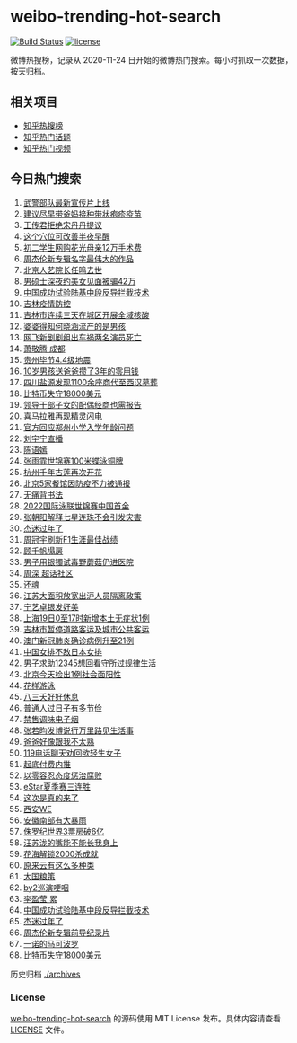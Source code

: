 # weibo-trending-hot-search

[![Build Status](https://github.com/justjavac/weibo-trending-hot-search/workflows/ci/badge.svg?branch=master)](https://github.com/justjavac/weibo-trending-hot-search/actions)
[![license](https://img.shields.io/github/license/justjavac/weibo-trending-hot-search)](https://github.com/justjavac/weibo-trending-hot-search/blob/master/LICENSE)

微博热搜榜，记录从 2020-11-24 日开始的微博热门搜索。每小时抓取一次数据，按天[归档](./archives)。

## 相关项目

- [知乎热搜榜](https://github.com/justjavac/zhihu-trending-top-search)
- [知乎热门话题](https://github.com/justjavac/zhihu-trending-hot-questions)
- [知乎热门视频](https://github.com/justjavac/zhihu-trending-hot-video)

## 今日热门搜索

<!-- BEGIN -->
<!-- 最后更新时间 Mon Jun 20 2022 07:15:36 GMT+0800 (China Standard Time) -->

1. [武警部队最新宣传片上线](https://s.weibo.com//weibo?q=%23%E6%AD%A6%E8%AD%A6%E9%83%A8%E9%98%9F%E6%9C%80%E6%96%B0%E5%AE%A3%E4%BC%A0%E7%89%87%E4%B8%8A%E7%BA%BF%23&Refer=new_time)
1. [建议尽早带爸妈接种带状疱疹疫苗](https://s.weibo.com//weibo?q=%23%E5%BB%BA%E8%AE%AE%E5%B0%BD%E6%97%A9%E5%B8%A6%E7%88%B8%E5%A6%88%E6%8E%A5%E7%A7%8D%E5%B8%A6%E7%8A%B6%E7%96%B1%E7%96%B9%E7%96%AB%E8%8B%97%23&Refer=top)
1. [王传君拒绝宋丹丹提议](https://s.weibo.com//weibo?q=%23%E7%8E%8B%E4%BC%A0%E5%90%9B%E6%8B%92%E7%BB%9D%E5%AE%8B%E4%B8%B9%E4%B8%B9%E6%8F%90%E8%AE%AE%23&Refer=top)
1. [这个穴位可改善半夜早醒](https://s.weibo.com//weibo?q=%23%E8%BF%99%E4%B8%AA%E7%A9%B4%E4%BD%8D%E5%8F%AF%E6%94%B9%E5%96%84%E5%8D%8A%E5%A4%9C%E6%97%A9%E9%86%92%23&Refer=top)
1. [初二学生网购花光母亲12万手术费](https://s.weibo.com//weibo?q=%23%E5%88%9D%E4%BA%8C%E5%AD%A6%E7%94%9F%E7%BD%91%E8%B4%AD%E8%8A%B1%E5%85%89%E6%AF%8D%E4%BA%B212%E4%B8%87%E6%89%8B%E6%9C%AF%E8%B4%B9%23&Refer=top)
1. [周杰伦新专辑名字最伟大的作品](https://s.weibo.com//weibo?q=%23%E5%91%A8%E6%9D%B0%E4%BC%A6%E6%96%B0%E4%B8%93%E8%BE%91%E5%90%8D%E5%AD%97%E6%9C%80%E4%BC%9F%E5%A4%A7%E7%9A%84%E4%BD%9C%E5%93%81%23&Refer=top)
1. [北京人艺院长任鸣去世](https://s.weibo.com//weibo?q=%23%E5%8C%97%E4%BA%AC%E4%BA%BA%E8%89%BA%E9%99%A2%E9%95%BF%E4%BB%BB%E9%B8%A3%E5%8E%BB%E4%B8%96%23&Refer=top)
1. [男硕士深夜约美女见面被骗42万](https://s.weibo.com//weibo?q=%23%E7%94%B7%E7%A1%95%E5%A3%AB%E6%B7%B1%E5%A4%9C%E7%BA%A6%E7%BE%8E%E5%A5%B3%E8%A7%81%E9%9D%A2%E8%A2%AB%E9%AA%9742%E4%B8%87%23&Refer=top)
1. [中国成功试验陆基中段反导拦截技术](https://s.weibo.com//weibo?q=%23%E4%B8%AD%E5%9B%BD%E6%88%90%E5%8A%9F%E8%AF%95%E9%AA%8C%E9%99%86%E5%9F%BA%E4%B8%AD%E6%AE%B5%E5%8F%8D%E5%AF%BC%E6%8B%A6%E6%88%AA%E6%8A%80%E6%9C%AF%23&Refer=top)
1. [吉林疫情防控](https://s.weibo.com//weibo?q=%23%E5%90%89%E6%9E%97%E7%96%AB%E6%83%85%E9%98%B2%E6%8E%A7%23&Refer=top)
1. [吉林市连续三天在城区开展全域核酸](https://s.weibo.com//weibo?q=%23%E5%90%89%E6%9E%97%E5%B8%82%E8%BF%9E%E7%BB%AD%E4%B8%89%E5%A4%A9%E5%9C%A8%E5%9F%8E%E5%8C%BA%E5%BC%80%E5%B1%95%E5%85%A8%E5%9F%9F%E6%A0%B8%E9%85%B8%23&Refer=top)
1. [婆婆得知何晓涵流产的是男孩](https://s.weibo.com//weibo?q=%23%E5%A9%86%E5%A9%86%E5%BE%97%E7%9F%A5%E4%BD%95%E6%99%93%E6%B6%B5%E6%B5%81%E4%BA%A7%E7%9A%84%E6%98%AF%E7%94%B7%E5%AD%A9%23&Refer=top)
1. [网飞新剧剧组出车祸两名演员死亡](https://s.weibo.com//weibo?q=%23%E7%BD%91%E9%A3%9E%E6%96%B0%E5%89%A7%E5%89%A7%E7%BB%84%E5%87%BA%E8%BD%A6%E7%A5%B8%E4%B8%A4%E5%90%8D%E6%BC%94%E5%91%98%E6%AD%BB%E4%BA%A1%23&Refer=top)
1. [萧敬腾 成都](https://s.weibo.com//weibo?q=%E8%90%A7%E6%95%AC%E8%85%BE%20%E6%88%90%E9%83%BD&Refer=top)
1. [贵州毕节4.4级地震](https://s.weibo.com//weibo?q=%E8%B4%B5%E5%B7%9E%E6%AF%95%E8%8A%824.4%E7%BA%A7%E5%9C%B0%E9%9C%87&Refer=top)
1. [10岁男孩送爸爸攒了3年的零用钱](https://s.weibo.com//weibo?q=%2310%E5%B2%81%E7%94%B7%E5%AD%A9%E9%80%81%E7%88%B8%E7%88%B8%E6%94%92%E4%BA%863%E5%B9%B4%E7%9A%84%E9%9B%B6%E7%94%A8%E9%92%B1%23&Refer=top)
1. [四川盐源发现1100余座商代至西汉墓葬](https://s.weibo.com//weibo?q=%23%E5%9B%9B%E5%B7%9D%E7%9B%90%E6%BA%90%E5%8F%91%E7%8E%B01100%E4%BD%99%E5%BA%A7%E5%95%86%E4%BB%A3%E8%87%B3%E8%A5%BF%E6%B1%89%E5%A2%93%E8%91%AC%23&Refer=top)
1. [比特币失守18000美元](https://s.weibo.com//weibo?q=%23%E6%AF%94%E7%89%B9%E5%B8%81%E5%A4%B1%E5%AE%8818000%E7%BE%8E%E5%85%83%23&Refer=top)
1. [领导干部子女的配偶经商也需报告](https://s.weibo.com//weibo?q=%23%E9%A2%86%E5%AF%BC%E5%B9%B2%E9%83%A8%E5%AD%90%E5%A5%B3%E7%9A%84%E9%85%8D%E5%81%B6%E7%BB%8F%E5%95%86%E4%B9%9F%E9%9C%80%E6%8A%A5%E5%91%8A%23&Refer=top)
1. [喜马拉雅再现精灵闪电](https://s.weibo.com//weibo?q=%23%E5%96%9C%E9%A9%AC%E6%8B%89%E9%9B%85%E5%86%8D%E7%8E%B0%E7%B2%BE%E7%81%B5%E9%97%AA%E7%94%B5%23&Refer=top)
1. [官方回应郑州小学入学年龄问题](https://s.weibo.com//weibo?q=%23%E5%AE%98%E6%96%B9%E5%9B%9E%E5%BA%94%E9%83%91%E5%B7%9E%E5%B0%8F%E5%AD%A6%E5%85%A5%E5%AD%A6%E5%B9%B4%E9%BE%84%E9%97%AE%E9%A2%98%23&Refer=top)
1. [刘宇宁直播](https://s.weibo.com//weibo?q=%23%E5%88%98%E5%AE%87%E5%AE%81%E7%9B%B4%E6%92%AD%23&Refer=top)
1. [陈语嫣](https://s.weibo.com//weibo?q=%E9%99%88%E8%AF%AD%E5%AB%A3&Refer=top)
1. [张雨霏世锦赛100米蝶泳铜牌](https://s.weibo.com//weibo?q=%23%E5%BC%A0%E9%9B%A8%E9%9C%8F%E4%B8%96%E9%94%A6%E8%B5%9B100%E7%B1%B3%E8%9D%B6%E6%B3%B3%E9%93%9C%E7%89%8C%23&Refer=top)
1. [杭州千年古莲再次开花](https://s.weibo.com//weibo?q=%23%E6%9D%AD%E5%B7%9E%E5%8D%83%E5%B9%B4%E5%8F%A4%E8%8E%B2%E5%86%8D%E6%AC%A1%E5%BC%80%E8%8A%B1%23&Refer=top)
1. [北京5家餐馆因防疫不力被通报](https://s.weibo.com//weibo?q=%23%E5%8C%97%E4%BA%AC5%E5%AE%B6%E9%A4%90%E9%A6%86%E5%9B%A0%E9%98%B2%E7%96%AB%E4%B8%8D%E5%8A%9B%E8%A2%AB%E9%80%9A%E6%8A%A5%23&Refer=top)
1. [无痛背书法](https://s.weibo.com//weibo?q=%23%E6%97%A0%E7%97%9B%E8%83%8C%E4%B9%A6%E6%B3%95%23&Refer=top)
1. [2022国际泳联世锦赛中国首金](https://s.weibo.com//weibo?q=%232022%E5%9B%BD%E9%99%85%E6%B3%B3%E8%81%94%E4%B8%96%E9%94%A6%E8%B5%9B%E4%B8%AD%E5%9B%BD%E9%A6%96%E9%87%91%23&Refer=top)
1. [张朝阳解释七星连珠不会引发灾害](https://s.weibo.com//weibo?q=%23%E5%BC%A0%E6%9C%9D%E9%98%B3%E8%A7%A3%E9%87%8A%E4%B8%83%E6%98%9F%E8%BF%9E%E7%8F%A0%E4%B8%8D%E4%BC%9A%E5%BC%95%E5%8F%91%E7%81%BE%E5%AE%B3%23&Refer=top)
1. [杰迷过年了](https://s.weibo.com//weibo?q=%23%E6%9D%B0%E8%BF%B7%E8%BF%87%E5%B9%B4%E4%BA%86%23&Refer=top)
1. [周冠宇刷新F1生涯最佳战绩](https://s.weibo.com//weibo?q=%23%E5%91%A8%E5%86%A0%E5%AE%87%E5%88%B7%E6%96%B0F1%E7%94%9F%E6%B6%AF%E6%9C%80%E4%BD%B3%E6%88%98%E7%BB%A9%23&Refer=top)
1. [顾千帆塌房](https://s.weibo.com//weibo?q=%23%E9%A1%BE%E5%8D%83%E5%B8%86%E5%A1%8C%E6%88%BF%23&Refer=top)
1. [男子用银镯试毒野蘑菇仍进医院](https://s.weibo.com//weibo?q=%23%E7%94%B7%E5%AD%90%E7%94%A8%E9%93%B6%E9%95%AF%E8%AF%95%E6%AF%92%E9%87%8E%E8%98%91%E8%8F%87%E4%BB%8D%E8%BF%9B%E5%8C%BB%E9%99%A2%23&Refer=top)
1. [周深 超话社区](https://s.weibo.com//weibo?q=%E5%91%A8%E6%B7%B1%20%E8%B6%85%E8%AF%9D%E7%A4%BE%E5%8C%BA&Refer=top)
1. [还魂](https://s.weibo.com//weibo?q=%E8%BF%98%E9%AD%82&Refer=top)
1. [江苏大面积放宽出沪人员隔离政策](https://s.weibo.com//weibo?q=%23%E6%B1%9F%E8%8B%8F%E5%A4%A7%E9%9D%A2%E7%A7%AF%E6%94%BE%E5%AE%BD%E5%87%BA%E6%B2%AA%E4%BA%BA%E5%91%98%E9%9A%94%E7%A6%BB%E6%94%BF%E7%AD%96%23&Refer=top)
1. [宁艺卓银发好美](https://s.weibo.com//weibo?q=%23%E5%AE%81%E8%89%BA%E5%8D%93%E9%93%B6%E5%8F%91%E5%A5%BD%E7%BE%8E%23&Refer=top)
1. [上海19日0至17时新增本土无症状1例](https://s.weibo.com//weibo?q=%23%E4%B8%8A%E6%B5%B719%E6%97%A50%E8%87%B317%E6%97%B6%E6%96%B0%E5%A2%9E%E6%9C%AC%E5%9C%9F%E6%97%A0%E7%97%87%E7%8A%B61%E4%BE%8B%23&Refer=top)
1. [吉林市暂停道路客运及城市公共客运](https://s.weibo.com//weibo?q=%23%E5%90%89%E6%9E%97%E5%B8%82%E6%9A%82%E5%81%9C%E9%81%93%E8%B7%AF%E5%AE%A2%E8%BF%90%E5%8F%8A%E5%9F%8E%E5%B8%82%E5%85%AC%E5%85%B1%E5%AE%A2%E8%BF%90%23&Refer=top)
1. [澳门新冠肺炎确诊病例升至21例](https://s.weibo.com//weibo?q=%23%E6%BE%B3%E9%97%A8%E6%96%B0%E5%86%A0%E8%82%BA%E7%82%8E%E7%A1%AE%E8%AF%8A%E7%97%85%E4%BE%8B%E5%8D%87%E8%87%B321%E4%BE%8B%23&Refer=top)
1. [中国女排不敌日本女排](https://s.weibo.com//weibo?q=%23%E4%B8%AD%E5%9B%BD%E5%A5%B3%E6%8E%92%E4%B8%8D%E6%95%8C%E6%97%A5%E6%9C%AC%E5%A5%B3%E6%8E%92%23&Refer=top)
1. [男子求助12345想回看守所过规律生活](https://s.weibo.com//weibo?q=%23%E7%94%B7%E5%AD%90%E6%B1%82%E5%8A%A912345%E6%83%B3%E5%9B%9E%E7%9C%8B%E5%AE%88%E6%89%80%E8%BF%87%E8%A7%84%E5%BE%8B%E7%94%9F%E6%B4%BB%23&Refer=top)
1. [北京今天检出1例社会面阳性](https://s.weibo.com//weibo?q=%23%E5%8C%97%E4%BA%AC%E4%BB%8A%E5%A4%A9%E6%A3%80%E5%87%BA1%E4%BE%8B%E7%A4%BE%E4%BC%9A%E9%9D%A2%E9%98%B3%E6%80%A7%23&Refer=top)
1. [花样游泳](https://s.weibo.com//weibo?q=%E8%8A%B1%E6%A0%B7%E6%B8%B8%E6%B3%B3&Refer=top)
1. [八三夭好好休息](https://s.weibo.com//weibo?q=%E5%85%AB%E4%B8%89%E5%A4%AD%E5%A5%BD%E5%A5%BD%E4%BC%91%E6%81%AF&Refer=top)
1. [普通人过日子有多节俭](https://s.weibo.com//weibo?q=%23%E6%99%AE%E9%80%9A%E4%BA%BA%E8%BF%87%E6%97%A5%E5%AD%90%E6%9C%89%E5%A4%9A%E8%8A%82%E4%BF%AD%23&Refer=top)
1. [禁售调味电子烟](https://s.weibo.com//weibo?q=%23%E7%A6%81%E5%94%AE%E8%B0%83%E5%91%B3%E7%94%B5%E5%AD%90%E7%83%9F%23&Refer=top)
1. [张若昀发博说行万里路见生活事](https://s.weibo.com//weibo?q=%23%E5%BC%A0%E8%8B%A5%E6%98%80%E5%8F%91%E5%8D%9A%E8%AF%B4%E8%A1%8C%E4%B8%87%E9%87%8C%E8%B7%AF%E8%A7%81%E7%94%9F%E6%B4%BB%E4%BA%8B%23&Refer=top)
1. [爸爸好像跟我不太熟](https://s.weibo.com//weibo?q=%23%E7%88%B8%E7%88%B8%E5%A5%BD%E5%83%8F%E8%B7%9F%E6%88%91%E4%B8%8D%E5%A4%AA%E7%86%9F%23&Refer=top)
1. [119电话聊天劝回欲轻生女子](https://s.weibo.com//weibo?q=%23119%E7%94%B5%E8%AF%9D%E8%81%8A%E5%A4%A9%E5%8A%9D%E5%9B%9E%E6%AC%B2%E8%BD%BB%E7%94%9F%E5%A5%B3%E5%AD%90%23&Refer=top)
1. [起底付费内推](https://s.weibo.com//weibo?q=%23%E8%B5%B7%E5%BA%95%E4%BB%98%E8%B4%B9%E5%86%85%E6%8E%A8%23&Refer=top)
1. [以零容忍态度惩治腐败](https://s.weibo.com//weibo?q=%23%E4%BB%A5%E9%9B%B6%E5%AE%B9%E5%BF%8D%E6%80%81%E5%BA%A6%E6%83%A9%E6%B2%BB%E8%85%90%E8%B4%A5%23&Refer=new_time)
1. [eStar夏季赛三连胜](https://s.weibo.com//weibo?q=eStar%E5%A4%8F%E5%AD%A3%E8%B5%9B%E4%B8%89%E8%BF%9E%E8%83%9C&Refer=top)
1. [这次是真的来了](https://s.weibo.com//weibo?q=%E8%BF%99%E6%AC%A1%E6%98%AF%E7%9C%9F%E7%9A%84%E6%9D%A5%E4%BA%86&Refer=top)
1. [西安WE](https://s.weibo.com//weibo?q=%E8%A5%BF%E5%AE%89WE&Refer=top)
1. [安徽南部有大暴雨](https://s.weibo.com//weibo?q=%23%E5%AE%89%E5%BE%BD%E5%8D%97%E9%83%A8%E6%9C%89%E5%A4%A7%E6%9A%B4%E9%9B%A8%23&Refer=top)
1. [侏罗纪世界3票房破6亿](https://s.weibo.com//weibo?q=%23%E4%BE%8F%E7%BD%97%E7%BA%AA%E4%B8%96%E7%95%8C3%E7%A5%A8%E6%88%BF%E7%A0%B46%E4%BA%BF%23&Refer=top)
1. [汪苏泷的嘴能不能长我身上](https://s.weibo.com//weibo?q=%23%E6%B1%AA%E8%8B%8F%E6%B3%B7%E7%9A%84%E5%98%B4%E8%83%BD%E4%B8%8D%E8%83%BD%E9%95%BF%E6%88%91%E8%BA%AB%E4%B8%8A%23&Refer=top)
1. [花海解锁2000杀成就](https://s.weibo.com//weibo?q=%23%E8%8A%B1%E6%B5%B7%E8%A7%A3%E9%94%812000%E6%9D%80%E6%88%90%E5%B0%B1%23&Refer=top)
1. [原来云有这么多种类](https://s.weibo.com//weibo?q=%23%E5%8E%9F%E6%9D%A5%E4%BA%91%E6%9C%89%E8%BF%99%E4%B9%88%E5%A4%9A%E7%A7%8D%E7%B1%BB%23&Refer=top)
1. [大国粮策](https://s.weibo.com//weibo?q=%23%E5%A4%A7%E5%9B%BD%E7%B2%AE%E7%AD%96%23&Refer=new_time)
1. [by2巡演哽咽](https://s.weibo.com//weibo?q=%23by2%E5%B7%A1%E6%BC%94%E5%93%BD%E5%92%BD%23&Refer=top)
1. [李盈莹 累](https://s.weibo.com//weibo?q=%E6%9D%8E%E7%9B%88%E8%8E%B9%20%E7%B4%AF&Refer=top)
1. [中国成功试验陆基中段反导拦截技术](https://s.weibo.com//weibo?q=%E4%B8%AD%E5%9B%BD%E6%88%90%E5%8A%9F%E8%AF%95%E9%AA%8C%E9%99%86%E5%9F%BA%E4%B8%AD%E6%AE%B5%E5%8F%8D%E5%AF%BC%E6%8B%A6%E6%88%AA%E6%8A%80%E6%9C%AF&Refer=top)
1. [杰迷过年了](https://s.weibo.com//weibo?q=%E6%9D%B0%E8%BF%B7%E8%BF%87%E5%B9%B4%E4%BA%86&Refer=top)
1. [周杰伦新专辑前导纪录片](https://s.weibo.com//weibo?q=%23%E5%91%A8%E6%9D%B0%E4%BC%A6%E6%96%B0%E4%B8%93%E8%BE%91%E5%89%8D%E5%AF%BC%E7%BA%AA%E5%BD%95%E7%89%87%23&Refer=top)
1. [一诺的马可波罗](https://s.weibo.com//weibo?q=%23%E4%B8%80%E8%AF%BA%E7%9A%84%E9%A9%AC%E5%8F%AF%E6%B3%A2%E7%BD%97%23&Refer=top)
1. [比特币失守18000美元](https://s.weibo.com//weibo?q=%E6%AF%94%E7%89%B9%E5%B8%81%E5%A4%B1%E5%AE%8818000%E7%BE%8E%E5%85%83&Refer=top)

<!-- END -->

历史归档 [./archives](./archives)

### License

[weibo-trending-hot-search](https://github.com/justjavac/weibo-trending-hot-search)
的源码使用 MIT License 发布。具体内容请查看 [LICENSE](./LICENSE) 文件。
